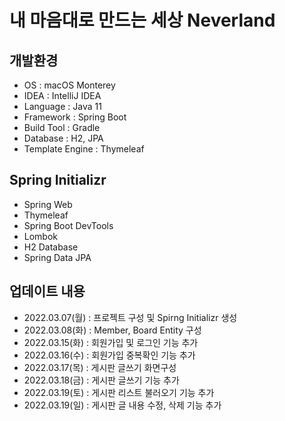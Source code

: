 # 내 마음대로 만드는 세상 Neverland

## 개발환경
- OS : macOS Monterey
- IDEA : IntelliJ IDEA
- Language : Java 11
- Framework : Spring Boot
- Build Tool : Gradle
- Database : H2, JPA
- Template Engine : Thymeleaf

## Spring Initializr
- Spring Web
- Thymeleaf
- Spring Boot DevTools
- Lombok
- H2 Database
- Spring Data JPA

## 업데이트 내용
- 2022.03.07(월) : 프로젝트 구성 및 Spirng Initializr 생성
- 2022.03.08(화) : Member, Board Entity 구성
- 2022.03.15(화) : 회원가입 및 로그인 기능 추가
- 2022.03.16(수) : 회원가입 중복확인 기능 추가
- 2022.03.17(목) : 게시판 글쓰기 화면구성
- 2022.03.18(금) : 게시판 글쓰기 기능 추가
- 2022.03.19(토) : 게시판 리스트 불러오기 기능 추가
- 2022.03.19(일) : 게시판 글 내용 수정, 삭제 기능 추가
